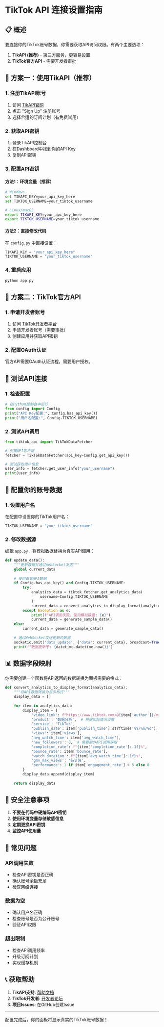 # TikTok API 连接设置指南

## 📋 概述

要连接你的TikTok账号数据，你需要获取API访问权限。有两个主要选项：

1. **TikAPI (推荐)** - 第三方服务，更容易设置
2. **TikTok官方API** - 需要开发者审批

## 🚀 方案一：使用TikAPI（推荐）

### 1. 注册TikAPI账号
1. 访问 [TikAPI官网](https://tikapi.io/)
2. 点击 "Sign Up" 注册账号
3. 选择合适的订阅计划（有免费试用）

### 2. 获取API密钥
1. 登录TikAPI控制台
2. 在Dashboard中找到你的API Key
3. 复制API密钥

### 3. 配置API密钥

#### 方法1：环境变量（推荐）
```bash
# Windows
set TIKAPI_KEY=your_api_key_here
set TIKTOK_USERNAME=your_tiktok_username

# Linux/macOS
export TIKAPI_KEY=your_api_key_here
export TIKTOK_USERNAME=your_tiktok_username
```

#### 方法2：直接修改代码
在 `config.py` 中直接设置：
```python
TIKAPI_KEY = "your_api_key_here"
TIKTOK_USERNAME = "your_tiktok_username"
```

### 4. 重启应用
```bash
python app.py
```

## 🏢 方案二：TikTok官方API

### 1. 申请开发者账号
1. 访问 [TikTok开发者平台](https://developers.tiktok.com/)
2. 申请开发者账号（需要审批）
3. 创建应用并获取API密钥

### 2. 配置OAuth认证
官方API需要OAuth认证流程，需要用户授权。

## 🔧 测试API连接

### 1. 检查配置
```python
# 在Python控制台中运行
from config import Config
print("API Key配置:", Config.has_api_key())
print("用户名配置:", Config.TIKTOK_USERNAME)
```

### 2. 测试API调用
```python
from tiktok_api import TikTokDataFetcher

# 创建API客户端
fetcher = TikTokDataFetcher(api_key=Config.get_api_key())

# 测试获取用户信息
user_info = fetcher.get_user_info("your_username")
print(user_info)
```

## 🎯 配置你的账号数据

### 1. 设置用户名
在配置中设置你的TikTok用户名：
```python
TIKTOK_USERNAME = "your_tiktok_username"
```

### 2. 修改数据源
编辑 `app.py`，将模拟数据替换为真实API调用：

```python
def update_data():
    """更新数据并通过WebSocket发送"""
    global current_data
    
    # 使用真实API数据
    if Config.has_api_key() and Config.TIKTOK_USERNAME:
        try:
            analytics_data = tiktok_fetcher.get_analytics_data(
                username=Config.TIKTOK_USERNAME
            )
            current_data = convert_analytics_to_display_format(analytics_data)
        except Exception as e:
            print(f"API调用失败，使用模拟数据: {e}")
            current_data = generate_sample_data()
    else:
        current_data = generate_sample_data()
    
    # 通过WebSocket发送更新的数据
    socketio.emit('data_update', {'data': current_data}, broadcast=True)
    print(f"数据更新于: {datetime.datetime.now()}")
```

## 📊 数据字段映射

你需要创建一个函数将API返回的数据转换为面板需要的格式：

```python
def convert_analytics_to_display_format(analytics_data):
    """将API数据转换为显示格式"""
    display_data = []
    
    for item in analytics_data:
        display_item = {
            'video_link': f"https://www.tiktok.com/@{item['author']}/video/{item['video_id']}",
            'product': '数据分析',  # 根据实际情况设置
            'service': 'TikTok',
            'publish_date': item['publish_time'].strftime('%Y/%m/%d'),
            'views': item['views'],
            'avg_watch_time': item['avg_watch_time'],
            'new_followers': 0,  # 需要额外API调用获取
            'completion_rate': f"{item['completion_rate']:.1f}%",
            'bounce_rate': item['bounce_rate'],
            'watch_duration': f"{item['avg_watch_time']:.1f}s",
            'gmv_max_views': '待计算',
            'performance': 1 if item['engagement_rate'] > 5 else 0
        }
        display_data.append(display_item)
    
    return display_data
```

## 🔐 安全注意事项

1. **不要在代码中硬编码API密钥**
2. **使用环境变量存储敏感信息**
3. **定期更换API密钥**
4. **监控API使用量**

## 🚨 常见问题

### API调用失败
- 检查API密钥是否正确
- 确认账号余额充足
- 检查网络连接

### 数据为空
- 确认用户名正确
- 检查账号是否为公开账号
- 验证API权限

### 超出限制
- 检查API调用频率
- 升级订阅计划
- 实现缓存机制

## 📞 获取帮助

1. **TikAPI支持**: [帮助文档](https://tikapi.io/documentation/)
2. **TikTok开发者**: [开发者论坛](https://developers.tiktok.com/)
3. **项目Issues**: 在GitHub创建Issue

---

配置完成后，你的面板将显示真实的TikTok账号数据！ 